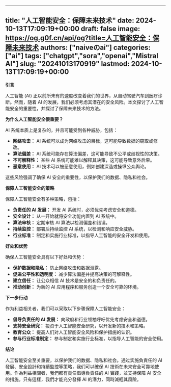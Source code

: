 
---
title: "人工智能安全：保障未来技术"
date: 2024-10-13T17:09:19+00:00
draft: false
image: https://og.g0f.cn/api/og?title=人工智能安全：保障未来技术
authors: ["naiveのai"]
categories: ["ai"]
tags: ["chatgpt","sora","openai","Mistral AI"]
slug: "20241013170919"
lastmod: 2024-10-13T17:09:19+00:00
---
**引言**

人工智能 (AI) 正以前所未有的速度改变着我们的世界，从自动驾驶汽车到医疗诊断。然而，随着 AI 的发展，我们必须考虑其潜在的安全风险。本文探讨了人工智能安全的重要性，并探讨了保障未来技术的方法。

**为什么人工智能安全很重要？**

AI 系统本质上是复杂的，并且可能受到各种威胁，包括：

- **网络攻击：** AI 系统可以成为网络攻击的目标，这可能导致数据的窃取或修改。
- **算法偏差：** AI 系统可能存在算法偏差，这可能导致不公平或歧视性的决策。
- **不可解释性：** 某些 AI 系统可能难以解释其决策，这可能导致意外后果。
- **恶意使用：** AI 技术可以被恶意使用，例如创建深造或操纵公众舆论。

这些风险强调了确保 AI 安全的重要性，以保护我们的数据、隐私和社会。

**保障人工智能安全的策略**

保障人工智能安全有多种策略，包括：

- **负责任的 AI 发展：** 开发 AI 系统时，必须优先考虑安全和道德。
- **安全设计：** 从一开始就将安全功能内置到 AI 系统中。
- **算法审核：** 定期审核 AI 算法以检测偏差和错误。
- **持续监控：** 部署后持续监控 AI 系统，以检测和响应安全威胁。
- **行业标准：** 制定和实施行业标准，以指导人工智能的安全开发和使用。

**好处和优势**

确保人工智能安全具有以下好处和优势：

- **保护数据和隐私：** 防止网络攻击和数据泄露。
- **促进公平性和透明度：** 减少算法偏差并提高决策的可解释性。
- **建立信任：** 让公众相信 AI 技术是安全的和负责任的。
- **推动创新：** 为新的 AI 应用程序和服务创造一个安全可靠的环境。

**下一步行动**

作为利益相关者，我们可以采取以下步骤保障人工智能安全：

- **倡导负责任的 AI 发展：** 向政府和行业领袖呼吁优先考虑安全和道德。
- **支持安全研究：** 投资于人工智能安全研究，以开发新的技术和策略。
- **教育公众：** 提高人们对人工智能安全风险和保护措施的认识。
- **参与行业标准制定：** 参与制定和实施行业标准，以指导人工智能的安全使用。

**结论**

人工智能安全至关重要，以保护我们的数据、隐私和社会。通过实施負責任的 AI 發展、安全設計和持續監控等策略，我们可以確保 AI 技術在未来安全可靠地使用。作為利益相關者，我們都有責任倡導負責任的 AI 實踐，並支持保障 AI 安全的措施。只有這樣，我們才能充分發揮 AI 的潛力，同時減輕其風險。